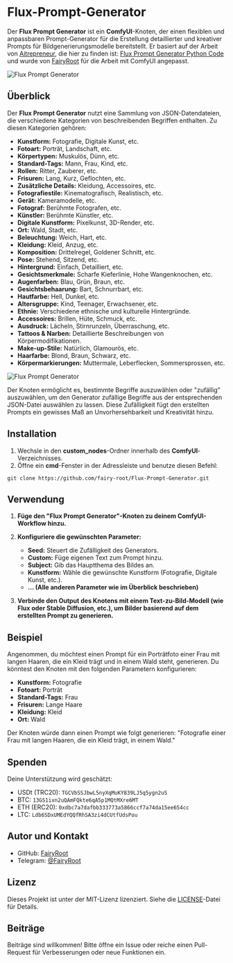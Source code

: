 # **Flux-Prompt-Generator**

Der **Flux Prompt Generator** ist ein **ComfyUI**-Knoten, der einen flexiblen und anpassbaren Prompt-Generator für die Erstellung detaillierter und kreativer Prompts für Bildgenerierungsmodelle bereitstellt. Er basiert auf der Arbeit von [Aitrepreneur](https://huggingface.co/Aitrepreneur), die hier zu finden ist: [Flux Prompt Generator Python Code](https://huggingface.co/Aitrepreneur/FLUX-Prompt-Generator/blob/main/app.py) und wurde von [FairyRoot](https://github.com/fairy-root) für die Arbeit mit ComfyUI angepasst.

![Flux Prompt Generator](https://i.imgur.com/I3nQzaa.png "Workflow anzeigen")

## Überblick

Der **Flux Prompt Generator** nutzt eine Sammlung von JSON-Datendateien, die verschiedene Kategorien von beschreibenden Begriffen enthalten. Zu diesen Kategorien gehören:

- **Kunstform:** Fotografie, Digitale Kunst, etc.
- **Fotoart:** Porträt, Landschaft, etc.
- **Körpertypen:** Muskulös, Dünn, etc.
- **Standard-Tags:** Mann, Frau, Kind, etc.
- **Rollen:** Ritter, Zauberer, etc.
- **Frisuren:** Lang, Kurz, Geflochten, etc.
- **Zusätzliche Details:** Kleidung, Accessoires, etc.
- **Fotografiestile:** Kinematografisch, Realistisch, etc.
- **Gerät:** Kameramodelle, etc.
- **Fotograf:** Berühmte Fotografen, etc.
- **Künstler:** Berühmte Künstler, etc.
- **Digitale Kunstform:** Pixelkunst, 3D-Render, etc.
- **Ort:** Wald, Stadt, etc.
- **Beleuchtung:** Weich, Hart, etc.
- **Kleidung:** Kleid, Anzug, etc.
- **Komposition:** Drittelregel, Goldener Schnitt, etc.
- **Pose:** Stehend, Sitzend, etc.
- **Hintergrund:** Einfach, Detailliert, etc.
- **Gesichtsmerkmale:** Scharfe Kieferlinie, Hohe Wangenknochen, etc.
- **Augenfarben:** Blau, Grün, Braun, etc.
- **Gesichtsbehaarung:** Bart, Schnurrbart, etc.
- **Hautfarbe:** Hell, Dunkel, etc.
- **Altersgruppe:** Kind, Teenager, Erwachsener, etc.
- **Ethnie:** Verschiedene ethnische und kulturelle Hintergründe.
- **Accessoires:** Brillen, Hüte, Schmuck, etc.
- **Ausdruck:** Lächeln, Stirnrunzeln, Überraschung, etc.
- **Tattoos & Narben:** Detaillierte Beschreibungen von Körpermodifikationen.
- **Make-up-Stile:** Natürlich, Glamourös, etc.
- **Haarfarbe:** Blond, Braun, Schwarz, etc.
- **Körpermarkierungen:** Muttermale, Leberflecken, Sommersprossen, etc.

![Flux Prompt Generator](https://i.imgur.com/0TNizfp.png "Knoten anzeigen")

Der Knoten ermöglicht es, bestimmte Begriffe auszuwählen oder "zufällig" auszuwählen, um den Generator zufällige Begriffe aus der entsprechenden JSON-Datei auswählen zu lassen. Diese Zufälligkeit fügt den erstellten Prompts ein gewisses Maß an Unvorhersehbarkeit und Kreativität hinzu.

## Installation

1. Wechsle in den **custom_nodes**-Ordner innerhalb des **ComfyUI**-Verzeichnisses.
2. Öffne ein **cmd**-Fenster in der Adressleiste und benutze diesen Befehl:
```
git clone https://github.com/fairy-root/Flux-Prompt-Generator.git
```

## Verwendung

1. **Füge den "Flux Prompt Generator"-Knoten zu deinem ComfyUI-Workflow hinzu.**
2. **Konfiguriere die gewünschten Parameter:**
    - **Seed:** Steuert die Zufälligkeit des Generators.
    - **Custom:** Füge eigenen Text zum Prompt hinzu.
    - **Subject:** Gib das Hauptthema des Bildes an.
    - **Kunstform:** Wähle die gewünschte Kunstform (Fotografie, Digitale Kunst, etc.).
    - **... (Alle anderen Parameter wie im Überblick beschrieben)**

3. **Verbinde den Output des Knotens mit einem Text-zu-Bild-Modell (wie Flux oder Stable Diffusion, etc.), um Bilder basierend auf dem erstellten Prompt zu generieren.**

## Beispiel

Angenommen, du möchtest einen Prompt für ein Porträtfoto einer Frau mit langen Haaren, die ein Kleid trägt und in einem Wald steht, generieren. Du könntest den Knoten mit den folgenden Parametern konfigurieren:

- **Kunstform:** Fotografie
- **Fotoart:** Porträt
- **Standard-Tags:** Frau
- **Frisuren:** Lange Haare
- **Kleidung:** Kleid
- **Ort:** Wald

Der Knoten würde dann einen Prompt wie folgt generieren: "Fotografie einer Frau mit langen Haaren, die ein Kleid trägt, in einem Wald."

## Spenden

Deine Unterstützung wird geschätzt:

- USDt (TRC20): `TGCVbSSJbwL5nyXqMuKY839LJ5q5ygn2uS`
- BTC: `13GS1ixn2uQAmFQkte6qA5p1MQtMXre6MT`
- ETH (ERC20): `0xdbc7a7dafbb333773a5866ccf7a74da15ee654cc`
- LTC: `Ldb6SDxUMEdYQQfRhSA3zi4dCUtfUdsPou`

## Autor und Kontakt

- GitHub: [FairyRoot](https://github.com/fairy-root)
- Telegram: [@FairyRoot](https://t.me/FairyRoot)

## Lizenz

Dieses Projekt ist unter der MIT-Lizenz lizenziert. Siehe die [LICENSE](LICENSE)-Datei für Details.

## Beiträge

Beiträge sind willkommen! Bitte öffne ein Issue oder reiche einen Pull-Request für Verbesserungen oder neue Funktionen ein.

